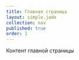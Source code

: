 ```yaml
---
title: Главная страница
layout: simple.jade
collection: nav
published: true
order: 1
---
```



Контент главной страницы